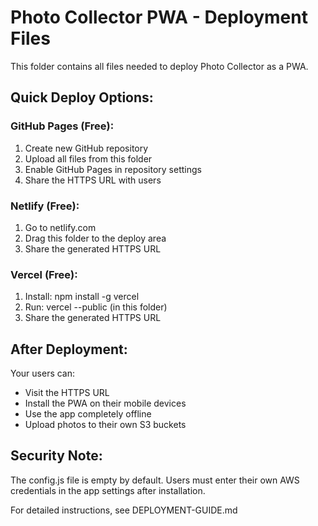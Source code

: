 # Photo Collector PWA - Deployment Files

This folder contains all files needed to deploy Photo Collector as a PWA.

## Quick Deploy Options:

### GitHub Pages (Free):
1. Create new GitHub repository
2. Upload all files from this folder
3. Enable GitHub Pages in repository settings
4. Share the HTTPS URL with users

### Netlify (Free):
1. Go to netlify.com
2. Drag this folder to the deploy area
3. Share the generated HTTPS URL

### Vercel (Free):
1. Install: npm install -g vercel
2. Run: vercel --public (in this folder)
3. Share the generated HTTPS URL

## After Deployment:

Your users can:
- Visit the HTTPS URL
- Install the PWA on their mobile devices
- Use the app completely offline
- Upload photos to their own S3 buckets

## Security Note:

The config.js file is empty by default. Users must enter their own AWS credentials in the app settings after installation.

For detailed instructions, see DEPLOYMENT-GUIDE.md
